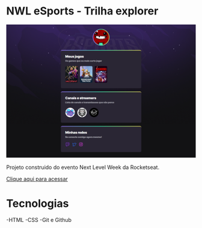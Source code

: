 # NWL eSports - Trilha explorer

![preview](./.github/preview.png)

Projeto construido do evento Next Level Week da Rocketseat.

[Clique aqui para acessar](https://wilsonesbrand.github.io/nlw2/)

# Tecnologias

-HTML
-CSS
-Git e Github


